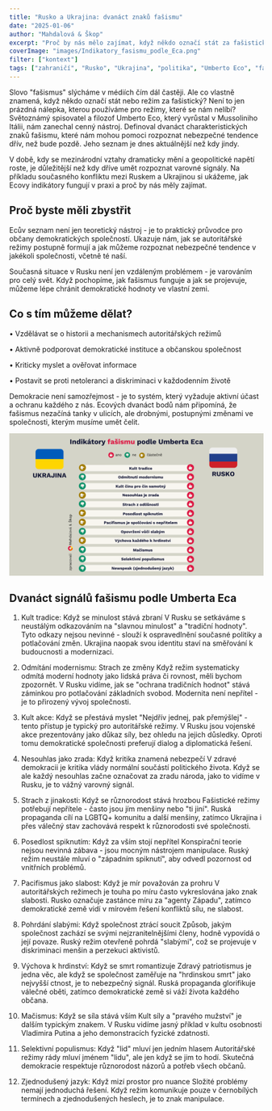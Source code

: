 ```yaml
---
title: "Rusko a Ukrajina: dvanáct znaků fašismu"
date: "2025-01-06"
author: "Mahdalová & Škop"
excerpt: "Proč by nás mělo zajímat, když někdo označí stát za fašistický? Podívejte se na 12 varovných signálů"
coverImage: "images/Indikatory_fasismu_podle_Eca.png"
filter: ["kontext"]
tags: ["zahraničí", "Rusko", "Ukrajina", "politika", "Umberto Eco", "fašismus", "demokracie"]
---
```


Slovo "fašismus" slýcháme v médiích čím dál častěji. Ale co vlastně znamená, když někdo označí stát nebo režim za fašistický? Není to jen prázdná nálepka, kterou používáme pro režimy, které se nám nelíbí?
Světoznámý spisovatel a filozof Umberto Eco, který vyrůstal v Mussoliniho Itálii, nám zanechal cenný nástroj. Definoval dvanáct charakteristických znaků fašismu, které nám mohou pomoci rozpoznat nebezpečné tendence dřív, než bude pozdě. Jeho seznam je dnes aktuálnější než kdy jindy.

V době, kdy se mezinárodní vztahy dramaticky mění a geopolitické napětí roste, je důležitější než kdy dříve umět rozpoznat varovné signály. Na příkladu současného konfliktu mezi Ruskem a Ukrajinou si ukážeme, jak Ecovy indikátory fungují v praxi a proč by nás měly zajímat.

## Proč byste měli zbystřit
Ecův seznam není jen teoretický nástroj - je to praktický průvodce pro občany demokratických společností. Ukazuje nám, jak se autoritářské režimy postupně formují a jak můžeme rozpoznat nebezpečné tendence v jakékoli společnosti, včetně té naší.

Současná situace v Rusku není jen vzdáleným problémem - je varováním pro celý svět. Když pochopíme, jak fašismus funguje a jak se projevuje, můžeme lépe chránit demokratické hodnoty ve vlastní zemi.

## Co s tím můžeme dělat?

• Vzdělávat se o historii a mechanismech autoritářských režimů

• Aktivně podporovat demokratické instituce a občanskou společnost

• Kriticky myslet a ověřovat informace

• Postavit se proti netoleranci a diskriminaci v každodenním životě

Demokracie není samozřejmost - je to systém, který vyžaduje aktivní účast a ochranu každého z nás. Ecových dvanáct bodů nám připomíná, že fašismus nezačíná tanky v ulicích, ale drobnými, postupnými změnami ve společnosti, kterým musíme umět čelit.

![obrázek](images/Indikatory_fasismu_podle_Eca.png)

## Dvanáct signálů fašismu podle Umberta Eca

1. Kult tradice: Když se minulost stává zbraní
V Rusku se setkáváme s neustálým odkazováním na "slavnou minulost" a "tradiční hodnoty". Tyto odkazy nejsou nevinné - slouží k ospravedlnění současné politiky a potlačování změn. Ukrajina naopak svou identitu staví na směřování k budoucnosti a modernizaci.

2. Odmítání modernismu: Strach ze změny
Když režim systematicky odmítá moderní hodnoty jako lidská práva či rovnost, měli bychom zpozornět. V Rusku vidíme, jak se "ochrana tradičních hodnot" stává záminkou pro potlačování základních svobod. Modernita není nepřítel - je to přirozený vývoj společnosti.

3. Kult akce: Když se přestává myslet
"Nejdřív jednej, pak přemýšlej" - tento přístup je typický pro autoritářské režimy. V Rusku jsou vojenské akce prezentovány jako důkaz síly, bez ohledu na jejich důsledky. Oproti tomu demokratické společnosti preferují dialog a diplomatická řešení.

4. Nesouhlas jako zrada: Když kritika znamená nebezpečí
V zdravé demokracii je kritika vlády normální součástí politického života. Když se ale každý nesouhlas začne označovat za zradu národa, jako to vidíme v Rusku, je to vážný varovný signál.

5. Strach z jinakosti: Když se různorodost stává hrozbou
Fašistické režimy potřebují nepřítele - často jsou jím menšiny nebo "ti jiní". Ruská propaganda cílí na LGBTQ+ komunitu a další menšiny, zatímco Ukrajina i přes válečný stav zachovává respekt k různorodosti své společnosti.

6. Posedlost spiknutím: Když za vším stojí nepřítel
Konspirační teorie nejsou nevinná zábava - jsou mocným nástrojem manipulace. Ruský režim neustále mluví o "západním spiknutí", aby odvedl pozornost od vnitřních problémů.

7. Pacifismus jako slabost: Když je mír považován za prohru
V autoritářských režimech je touha po míru často vykreslována jako znak slabosti. Rusko označuje zastánce míru za "agenty Západu", zatímco demokratické země vidí v mírovém řešení konfliktů sílu, ne slabost.

8. Pohrdání slabými: Když společnost ztrácí soucit
Způsob, jakým společnost zachází se svými nejzranitelnějšími členy, hodně vypovídá o její povaze. Ruský režim otevřeně pohrdá "slabými", což se projevuje v diskriminaci menšin a perzekuci aktivistů.

9. Výchova k hrdinství: Když se smrt romantizuje
Zdravý patriotismus je jedna věc, ale když se společnost zaměřuje na "hrdinskou smrt" jako nejvyšší ctnost, je to nebezpečný signál. Ruská propaganda glorifikuje válečné oběti, zatímco demokratické země si váží života každého občana.

10. Mačismus: Když se síla stává vším
Kult síly a "pravého mužství" je dalším typickým znakem. V Rusku vidíme jasný příklad v kultu osobnosti Vladimira Putina a jeho demonstracích fyzické zdatnosti.

11. Selektivní populismus: Když "lid" mluví jen jedním hlasem
Autoritářské režimy rády mluví jménem "lidu", ale jen když se jim to hodí. Skutečná demokracie respektuje různorodost názorů a potřeb všech občanů.

12. Zjednodušený jazyk: Když mizí prostor pro nuance
Složité problémy nemají jednoduchá řešení. Když režim komunikuje pouze v černobílých termínech a zjednodušených heslech, je to znak manipulace.







